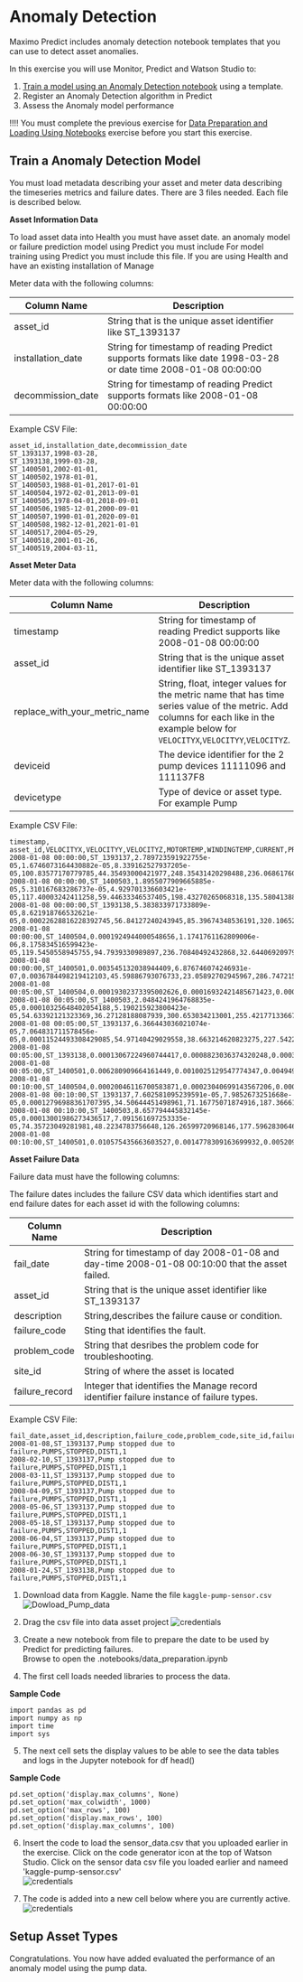 # Anomaly Detection
Maximo Predict includes anomaly detection notebook templates that you can use to detect asset anomalies. 

In this exercise you will use Monitor, Predict and Watson Studio to:

1. [Train a model using an Anomaly Detection notebook](#anomaly_notebook) using a template. 
2. Register an Anomaly Detection algorithm in Predict
3. Assess the Anomaly model performance

!!!!
    You must complete the previous exercise for [Data Preparation and Loading Using Notebooks](data_preparation.md) exercise before you start this exercise.

## Train a Anomaly Detection Model
<a name="data_preparation_notebook"></a>
You must load metadata describing your asset and meter data describing the timeseries metrics and failure dates.  There are 3 files needed.  Each file is described below.


**Asset Information Data** 

To load asset data into Health you must have asset date. an anomaly model or failure prediction model using Predict you must include For model training using Predict you must include this file.  If you are using Health and have an existing installation of Manage

Meter data with the following columns:

| Column Name       | Description                                                                                                    |
|-------------------|----------------------------------------------------------------------------------------------------------------|
| asset_id	         | String that is the unique asset identifier like ST_1393137                                                     |
| installation_date | String for timestamp of reading Predict supports formats like date 1998-03-28 or date time 2008-01-08 00:00:00 |
| decommission_date | String for timestamp of reading Predict supports formats like 2008-01-08 00:00:00                              |

Example CSV File:

    asset_id,installation_date,decommission_date
    ST_1393137,1998-03-28,
    ST_1393138,1999-03-28,
    ST_1400501,2002-01-01,
    ST_1400502,1978-01-01,
    ST_1400503,1988-01-01,2017-01-01
    ST_1400504,1972-02-01,2013-09-01
    ST_1400505,1978-04-01,2018-09-01
    ST_1400506,1985-12-01,2000-09-01
    ST_1400507,1990-01-01,2020-09-01
    ST_1400508,1982-12-01,2021-01-01
    ST_1400517,2004-05-29,
    ST_1400518,2001-01-26,
    ST_1400519,2004-03-11,

**Asset Meter Data** 

Meter data with the following columns:

| Column Name                   | Description                                                                                                                                                                         |
|-------------------------------|-------------------------------------------------------------------------------------------------------------------------------------------------------------------------------------|
| timestamp                     | String for timestamp of reading Predict supports like 2008-01-08 00:00:00                                                                                                           |
| asset_id	                     | String that is the unique asset identifier like ST_1393137                                                                                                                          |
| replace_with_your_metric_name | String, float, integer values for the metric name that has time series value of the metric. Add columns for each like in the example below for `VELOCITYX`,`VELOCITYY`,`VELOCITYZ`. |
| deviceid                      | The device identifier for the 2 pump devices 11111096 and 111137F8                                                                                                                  |
| devicetype                    | Type of device or asset type.  For example Pump                                                                                                                                     |

Example CSV File:

    timestamp, asset_id,VELOCITYX,VELOCITYY,VELOCITYZ,MOTORTEMP,WINDINGTEMP,CURRENT,PRESSURE,LOAD,deviceid,devicetype
    2008-01-08 00:00:00,ST_1393137,2.789723591922755e-05,1.6746073164430882e-05,8.339162527937205e-05,100.83577170779785,44.35493000421977,248.35431420298488,236.06861760559738,119.19549771099527,ST_1393137,Pump
    2008-01-08 00:00:00,ST_1400503,1.8955077909665885e-05,5.310167683286737e-05,4.929701336603421e-05,117.40003242411258,59.44633346537405,198.43270265068318,135.58041388401696,363.32438733010264,ST_1400503,Pump
    2008-01-08 00:00:00,ST_1393138,5.383833971733809e-05,8.621918766532621e-05,0.00022628816228392745,56.84127240243945,85.39674348536191,320.10652050792254,116.96629884075016,348.63962293620796,ST_1393138,Pump
    2008-01-08 00:00:00,ST_1400504,0.0001924944000548656,1.1741761162809006e-06,8.175834516599423e-05,119.5450558945755,94.7939330989897,236.70840492432868,32.6440692097963,312.4522186383818,ST_1400504,Pump
    2008-01-08 00:00:00,ST_1400501,0.003545132038944409,6.876746074246931e-07,0.0036784498219412103,45.59886793076733,23.05892702945967,286.74721509016484,180.20107874577167,231.70223738465447,ST_1400501,Pump
    2008-01-08 00:05:00,ST_1400504,0.00019302373395002626,0.00016932421485671423,0.00013430225226540582,190.6814045868194,37.57188465045573,137.3792392640947,299.6397304979968,159.14737257788806,ST_1400504,Pump
    2008-01-08 00:05:00,ST_1400503,2.0484241964768835e-05,0.00010325648402054188,5.190215923800423e-05,54.63392121323369,36.27128188087939,300.653034213001,255.42177133667667,354.67651009829115,ST_1400503,Pump
    2008-01-08 00:05:00,ST_1393137,6.366443036021074e-05,7.064831711578456e-05,0.00011524493308429085,54.97140429029558,38.663214620823275,227.54222031273997,156.7913987644162,130.128691037622,ST_1393137,Pump
    2008-01-08 00:05:00,ST_1393138,0.00013067224960744417,0.0008823036374320248,0.00032697196744563284,93.54844644228176,1.0334067253278365,201.09726853381162,177.26721567826152,464.38594263559753,ST_1393138,Pump
    2008-01-08 00:05:00,ST_1400501,0.006280909664161449,0.0010025129547774347,0.004949649433126646,120.43190732195221,56.22655349254132,103.56854139558924,149.58631977664385,327.4758640952711,ST_1400501,Pump
    2008-01-08 00:10:00,ST_1400504,0.00020046116700583871,0.00023040699143567206,0.00019016599105797782,26.21601912040133,17.065778325053998,283.1600018147578,83.84456591349925,214.12986021619156,ST_1400504,Pump
    2008-01-08 00:10:00,ST_1393137,7.602581095239591e-05,7.9852673251668e-05,0.00012796988361707395,34.50644451498961,71.16775071874916,187.36661322063892,213.0005900404975,78.99669369869281,ST_1393137,Pump
    2008-01-08 00:10:00,ST_1400503,8.657794445832145e-05,0.00013001986273436517,7.091561697253335e-05,74.35723049281981,48.2234783756648,126.26599720968146,177.59628306468898,258.13878219243736,ST_1400503,Pump
    2008-01-08 00:10:00,ST_1400501,0.010575435663603527,0.0014778309163699932,0.005209847134218125,98.86547795829622,36.977105925193136,178.05030077180396,79.52583077900974,243.4138352490094,ST_1400501,Pump

**Asset Failure Data** 

Failure data must have the following columns:

The failure dates includes the failure CSV data which identifies start and end  failure dates for each asset id with the following columns:

| Column Name  | Description                                                                                      |
|--------------|--------------------------------------------------------------------------------------------------|
| fail_date    | String for timestamp of day 2008-01-08  and  day-time 2008-01-08 00:10:00 that the asset failed. |
| asset_id	    | String that is the unique asset identifier like ST_1393137                                       |
| description  | String,describes the failure cause or condition.                                                 |
| failure_code | Sting that identifies the fault.                                                                 |
| problem_code | String that desribes the problem code for troubleshooting.                                       |
| site_id   | String of where the asset is located                                                             |
| failure_record | Integer that identifies the Manage record identifier failure instance of failure types.          |

Example CSV File:

    fail_date,asset_id,description,failure_code,problem_code,site_id,failure_record
    2008-01-08,ST_1393137,Pump stopped due to failure,PUMPS,STOPPED,DIST1,1
    2008-02-10,ST_1393137,Pump stopped due to failure,PUMPS,STOPPED,DIST1,1
    2008-03-11,ST_1393137,Pump stopped due to failure,PUMPS,STOPPED,DIST1,1
    2008-04-09,ST_1393137,Pump stopped due to failure,PUMPS,STOPPED,DIST1,1
    2008-05-06,ST_1393137,Pump stopped due to failure,PUMPS,STOPPED,DIST1,1
    2008-05-18,ST_1393137,Pump stopped due to failure,PUMPS,STOPPED,DIST1,1
    2008-06-04,ST_1393137,Pump stopped due to failure,PUMPS,STOPPED,DIST1,1
    2008-06-30,ST_1393137,Pump stopped due to failure,PUMPS,STOPPED,DIST1,1
    2008-01-24,ST_1393138,Pump stopped due to failure,PUMPS,STOPPED,DIST1,1


1. Download data from Kaggle. Name the file `kaggle-pump-sensor.csv`
![Dowload_Pump_data](/img/apm_8.7/p40.png) 

2. Drag the csv file into data asset project
![credentials](/img/apm_8.7/p40.png) 

3. Create a new notebook from file to prepare the date to be used by Predict for predicting failures.  
Browse to open the .notebooks/data_preparation.ipynb

4. The first cell loads needed libraries to process the data.

**Sample Code**

    import pandas as pd
    import numpy as np
    import time
    import sys

5. The next cell sets the display values to be able to see the data tables and logs in the Jupyter notebook for df head()

**Sample Code**

    pd.set_option('display.max_columns', None)
    pd.set_option('max_colwidth', 1000)
    pd.set_option('max_rows', 100)
    pd.set_option('display.max_rows', 100)
    pd.set_option('display.max_columns', 100)

6. Insert the code to load the sensor_data.csv that you uploaded earlier in the exercise. Click on the code generator icon at the top of Watson Studio.  Click on the sensor data csv file you loaded earlier and nameed 'kaggle-pump-sensor.csv'  
![credentials](/img/apm_8.7/p49.png)

7. The code is added into a new cell below where you are currently active.
![credentials](/img/apm_8.7/p50.png)

## Setup Asset Types
<a name="setup_assetypes"></a>



Congratulations.  You now have added evaluated the performance of an anomaly model using the pump data.

